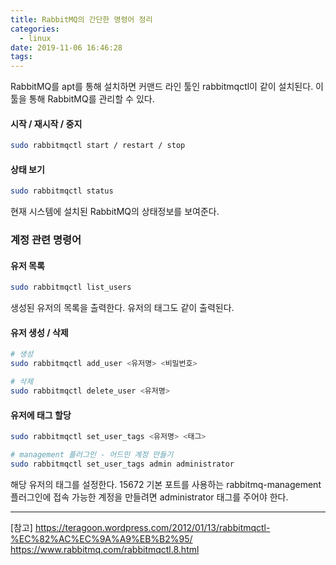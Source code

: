 ```yaml
---
title: RabbitMQ의 간단한 명령어 정리
categories:
  - linux
date: 2019-11-06 16:46:28
tags:
---
```


RabbitMQ를 apt를 통해 설치하면 커맨드 라인 툴인 rabbitmqctl이 같이 설치된다. 이 툴을 통해 RabbitMQ를 관리할 수 있다.

#### 시작 / 재시작 / 중지

```sh
sudo rabbitmqctl start / restart / stop
```

#### 상태 보기

```sh
sudo rabbitmqctl status
```

현재 시스템에 설치된 RabbitMQ의 상태정보를 보여준다.

### 계정 관련 명령어

#### 유저 목록

```sh
sudo rabbitmqctl list_users
```

생성된 유저의 목록을 출력한다. 유저의 태그도 같이 출력된다.

#### 유저 생성 / 삭제

```sh
# 생성
sudo rabbitmqctl add_user <유저명> <비밀번호>

# 삭제
sudo rabbitmqctl delete_user <유저명>
```

#### 유저에 태그 할당

```sh
sudo rabbitmqctl set_user_tags <유저명> <태그>

# management 플러그인 - 어드민 계정 만들기
sudo rabbitmqctl set_user_tags admin administrator
```

해당 유저의 태그를 설정한다. 15672 기본 포트를 사용하는 rabbitmq-management 플러그인에 접속 가능한 계정을 만들려면 administrator 태그를 주어야 한다.

---

[참고]
<https://teragoon.wordpress.com/2012/01/13/rabbitmqctl-%EC%82%AC%EC%9A%A9%EB%B2%95/>
<https://www.rabbitmq.com/rabbitmqctl.8.html>
